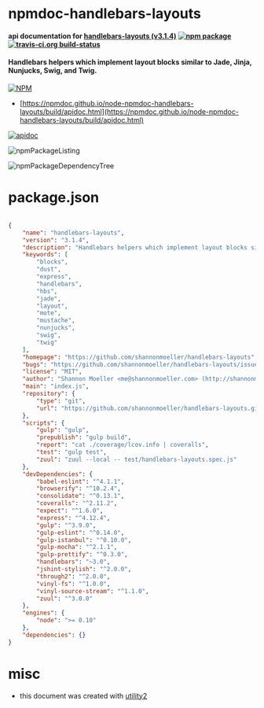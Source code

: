 # npmdoc-handlebars-layouts

#### api documentation for  [handlebars-layouts (v3.1.4)](https://github.com/shannonmoeller/handlebars-layouts)  [![npm package](https://img.shields.io/npm/v/npmdoc-handlebars-layouts.svg?style=flat-square)](https://www.npmjs.org/package/npmdoc-handlebars-layouts) [![travis-ci.org build-status](https://api.travis-ci.org/npmdoc/node-npmdoc-handlebars-layouts.svg)](https://travis-ci.org/npmdoc/node-npmdoc-handlebars-layouts)

#### Handlebars helpers which implement layout blocks similar to Jade, Jinja, Nunjucks, Swig, and Twig.

[![NPM](https://nodei.co/npm/handlebars-layouts.png?downloads=true&downloadRank=true&stars=true)](https://www.npmjs.com/package/handlebars-layouts)

- [https://npmdoc.github.io/node-npmdoc-handlebars-layouts/build/apidoc.html](https://npmdoc.github.io/node-npmdoc-handlebars-layouts/build/apidoc.html)

[![apidoc](https://npmdoc.github.io/node-npmdoc-handlebars-layouts/build/screenCapture.buildCi.browser.%252Ftmp%252Fbuild%252Fapidoc.html.png)](https://npmdoc.github.io/node-npmdoc-handlebars-layouts/build/apidoc.html)

![npmPackageListing](https://npmdoc.github.io/node-npmdoc-handlebars-layouts/build/screenCapture.npmPackageListing.svg)

![npmPackageDependencyTree](https://npmdoc.github.io/node-npmdoc-handlebars-layouts/build/screenCapture.npmPackageDependencyTree.svg)



# package.json

```json

{
    "name": "handlebars-layouts",
    "version": "3.1.4",
    "description": "Handlebars helpers which implement layout blocks similar to Jade, Jinja, Nunjucks, Swig, and Twig.",
    "keywords": [
        "blocks",
        "dust",
        "express",
        "handlebars",
        "hbs",
        "jade",
        "layout",
        "mote",
        "mustache",
        "nunjucks",
        "swig",
        "twig"
    ],
    "homepage": "https://github.com/shannonmoeller/handlebars-layouts",
    "bugs": "https://github.com/shannonmoeller/handlebars-layouts/issues",
    "license": "MIT",
    "author": "Shannon Moeller <me@shannonmoeller.com> (http://shannonmoeller.com)",
    "main": "index.js",
    "repository": {
        "type": "git",
        "url": "https://github.com/shannonmoeller/handlebars-layouts.git"
    },
    "scripts": {
        "gulp": "gulp",
        "prepublish": "gulp build",
        "report": "cat ./coverage/lcov.info | coveralls",
        "test": "gulp test",
        "zuul": "zuul --local -- test/handlebars-layouts.spec.js"
    },
    "devDependencies": {
        "babel-eslint": "^4.1.1",
        "browserify": "^10.2.4",
        "consolidate": "^0.13.1",
        "coveralls": "^2.11.2",
        "expect": "^1.6.0",
        "express": "^4.12.4",
        "gulp": "^3.9.0",
        "gulp-eslint": "^0.14.0",
        "gulp-istanbul": "^0.10.0",
        "gulp-mocha": "^2.1.1",
        "gulp-prettify": "^0.3.0",
        "handlebars": "~3.0",
        "jshint-stylish": "^2.0.0",
        "through2": "^2.0.0",
        "vinyl-fs": "^1.0.0",
        "vinyl-source-stream": "^1.1.0",
        "zuul": "^3.0.0"
    },
    "engines": {
        "node": ">= 0.10"
    },
    "dependencies": {}
}
```



# misc
- this document was created with [utility2](https://github.com/kaizhu256/node-utility2)
